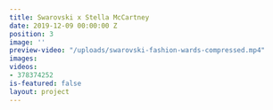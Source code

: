 ```yaml
---
title: Swarovski x Stella McCartney
date: 2019-12-09 00:00:00 Z
position: 3
image: ''
preview-video: "/uploads/swarovski-fashion-wards-compressed.mp4"
images: 
videos:
- 378374252
is-featured: false
layout: project
---
```


